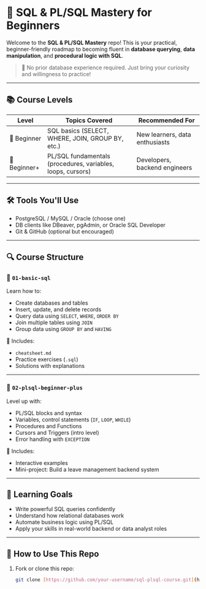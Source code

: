 # 🐘 SQL & PL/SQL Mastery for Beginners

Welcome to the **SQL & PL/SQL Mastery** repo! This is your practical, beginner-friendly roadmap to becoming fluent in **database querying**, **data manipulation**, and **procedural logic with SQL**.

> 📌 No prior database experience required. Just bring your curiosity and willingness to practice!

---

## 📚 Course Levels

| Level | Topics Covered | Recommended For |
|-------|----------------|-----------------|
| 🧩 Beginner | SQL basics (SELECT, WHERE, JOIN, GROUP BY, etc.) | New learners, data enthusiasts |
| 🔧 Beginner+ | PL/SQL fundamentals (procedures, variables, loops, cursors) | Developers, backend engineers |

---

## 🛠️ Tools You'll Use
- PostgreSQL / MySQL / Oracle (choose one)
- DB clients like DBeaver, pgAdmin, or Oracle SQL Developer
- Git & GitHub (optional but encouraged)

---

## 🔍 Course Structure

### 🧩 `01-basic-sql`
Learn how to:
- Create databases and tables
- Insert, update, and delete records
- Query data using `SELECT`, `WHERE`, `ORDER BY`
- Join multiple tables using `JOIN`
- Group data using `GROUP BY` and `HAVING`

📂 Includes:
- `cheatsheet.md`
- Practice exercises (`.sql`)
- Solutions with explanations

---

### 🔧 `02-plsql-beginner-plus`
Level up with:
- PL/SQL blocks and syntax
- Variables, control statements (`IF`, `LOOP`, `WHILE`)
- Procedures and Functions
- Cursors and Triggers (intro level)
- Error handling with `EXCEPTION`

📂 Includes:
- Interactive examples
- Mini-project: Build a leave management backend system

---

## 🎯 Learning Goals

- Write powerful SQL queries confidently
- Understand how relational databases work
- Automate business logic using PL/SQL
- Apply your skills in real-world backend or data analyst roles

---

## 📝 How to Use This Repo

1. Fork or clone this repo:
   ```bash
   git clone [https://github.com/your-username/sql-plsql-course.git](https://github.com/XTMay/SQL.git)
